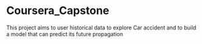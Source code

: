 # Coursera_Capstone
This project aims to user historical data to explore Car accident and to build a model that can predict its future propagation
